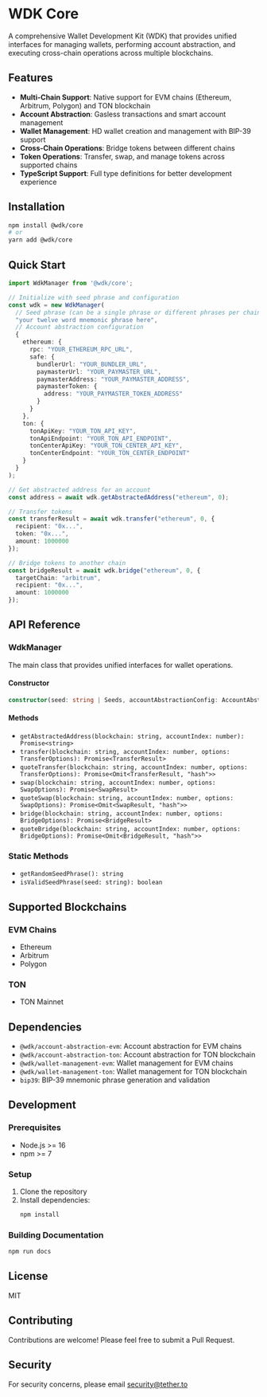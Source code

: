 # WDK Core

A comprehensive Wallet Development Kit (WDK) that provides unified interfaces for managing wallets, performing account abstraction, and executing cross-chain operations across multiple blockchains.

## Features

- **Multi-Chain Support**: Native support for EVM chains (Ethereum, Arbitrum, Polygon) and TON blockchain
- **Account Abstraction**: Gasless transactions and smart account management
- **Wallet Management**: HD wallet creation and management with BIP-39 support
- **Cross-Chain Operations**: Bridge tokens between different chains
- **Token Operations**: Transfer, swap, and manage tokens across supported chains
- **TypeScript Support**: Full type definitions for better development experience

## Installation

```bash
npm install @wdk/core
# or
yarn add @wdk/core
```

## Quick Start

```typescript
import WdkManager from '@wdk/core';

// Initialize with seed phrase and configuration
const wdk = new WdkManager(
  // Seed phrase (can be a single phrase or different phrases per chain)
  "your twelve word mnemonic phrase here",
  // Account abstraction configuration
  {
    ethereum: {
      rpc: "YOUR_ETHEREUM_RPC_URL",
      safe: {
        bundlerUrl: "YOUR_BUNDLER_URL",
        paymasterUrl: "YOUR_PAYMASTER_URL",
        paymasterAddress: "YOUR_PAYMASTER_ADDRESS",
        paymasterToken: {
          address: "YOUR_PAYMASTER_TOKEN_ADDRESS"
        }
      }
    },
    ton: {
      tonApiKey: "YOUR_TON_API_KEY",
      tonApiEndpoint: "YOUR_TON_API_ENDPOINT",
      tonCenterApiKey: "YOUR_TON_CENTER_API_KEY",
      tonCenterEndpoint: "YOUR_TON_CENTER_ENDPOINT"
    }
  }
);

// Get abstracted address for an account
const address = await wdk.getAbstractedAddress("ethereum", 0);

// Transfer tokens
const transferResult = await wdk.transfer("ethereum", 0, {
  recipient: "0x...",
  token: "0x...",
  amount: 1000000
});

// Bridge tokens to another chain
const bridgeResult = await wdk.bridge("ethereum", 0, {
  targetChain: "arbitrum",
  recipient: "0x...",
  amount: 1000000
});
```

## API Reference

### WdkManager

The main class that provides unified interfaces for wallet operations.

#### Constructor

```typescript
constructor(seed: string | Seeds, accountAbstractionConfig: AccountAbstractionConfig)
```

#### Methods

- `getAbstractedAddress(blockchain: string, accountIndex: number): Promise<string>`
- `transfer(blockchain: string, accountIndex: number, options: TransferOptions): Promise<TransferResult>`
- `quoteTransfer(blockchain: string, accountIndex: number, options: TransferOptions): Promise<Omit<TransferResult, "hash">>`
- `swap(blockchain: string, accountIndex: number, options: SwapOptions): Promise<SwapResult>`
- `quoteSwap(blockchain: string, accountIndex: number, options: SwapOptions): Promise<Omit<SwapResult, "hash">>`
- `bridge(blockchain: string, accountIndex: number, options: BridgeOptions): Promise<BridgeResult>`
- `quoteBridge(blockchain: string, accountIndex: number, options: BridgeOptions): Promise<Omit<BridgeResult, "hash">>`

### Static Methods

- `getRandomSeedPhrase(): string`
- `isValidSeedPhrase(seed: string): boolean`

## Supported Blockchains

### EVM Chains
- Ethereum
- Arbitrum
- Polygon

### TON
- TON Mainnet

## Dependencies

- `@wdk/account-abstraction-evm`: Account abstraction for EVM chains
- `@wdk/account-abstraction-ton`: Account abstraction for TON blockchain
- `@wdk/wallet-management-evm`: Wallet management for EVM chains
- `@wdk/wallet-management-ton`: Wallet management for TON blockchain
- `bip39`: BIP-39 mnemonic phrase generation and validation

## Development

### Prerequisites

- Node.js >= 16
- npm >= 7

### Setup

1. Clone the repository
2. Install dependencies:
   ```bash
   npm install
   ```

### Building Documentation

```bash
npm run docs
```

## License

MIT

## Contributing

Contributions are welcome! Please feel free to submit a Pull Request.

## Security

For security concerns, please email security@tether.to